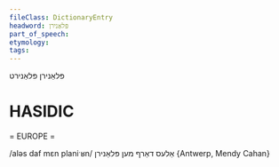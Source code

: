 ```yaml
---
fileClass: DictionaryEntry
headword: פּלאַנירן
part_of_speech: 
etymology: 
tags: 
---
```

פּלאַנירן
פּלאַנירט

HASIDIC
=======
= EUROPE = 

/aləs daf mɛn planiˑʁn/ אַלעס דאַרף מען פּלאַנירן {Antwerp, Mendy Cahan}
